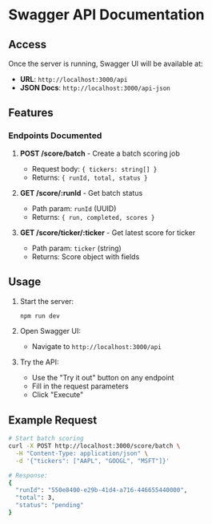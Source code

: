 # Swagger API Documentation

## Access

Once the server is running, Swagger UI will be available at:
- **URL**: `http://localhost:3000/api`
- **JSON Docs**: `http://localhost:3000/api-json`

## Features

### Endpoints Documented

1. **POST /score/batch** - Create a batch scoring job
   - Request body: `{ tickers: string[] }`
   - Returns: `{ runId, total, status }`

2. **GET /score/:runId** - Get batch status
   - Path param: `runId` (UUID)
   - Returns: `{ run, completed, scores }`

3. **GET /score/ticker/:ticker** - Get latest score for ticker
   - Path param: `ticker` (string)
   - Returns: Score object with fields

## Usage

1. Start the server:
   ```bash
   npm run dev
   ```

2. Open Swagger UI:
   - Navigate to `http://localhost:3000/api`

3. Try the API:
   - Use the "Try it out" button on any endpoint
   - Fill in the request parameters
   - Click "Execute"

## Example Request

```bash
# Start batch scoring
curl -X POST http://localhost:3000/score/batch \
  -H "Content-Type: application/json" \
  -d '{"tickers": ["AAPL", "GOOGL", "MSFT"]}'

# Response:
{
  "runId": "550e8400-e29b-41d4-a716-446655440000",
  "total": 3,
  "status": "pending"
}
```

